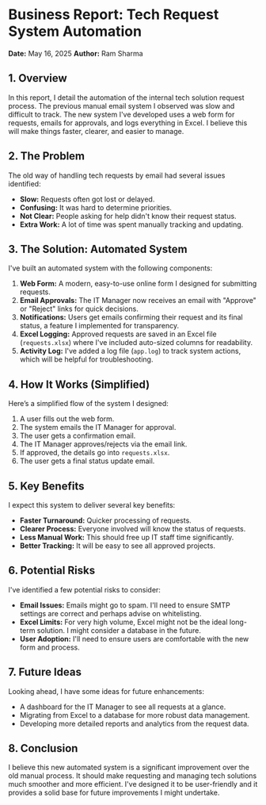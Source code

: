 # Business Report: Tech Request System Automation

**Date:** May 16, 2025
**Author:** Ram Sharma

## 1. Overview

In this report, I detail the automation of the internal tech solution request process. The previous manual email system I observed was slow and difficult to track. The new system I've developed uses a web form for requests, emails for approvals, and logs everything in Excel. I believe this will make things faster, clearer, and easier to manage.

## 2. The Problem

The old way of handling tech requests by email had several issues identified:

*   **Slow:** Requests often got lost or delayed.
*   **Confusing:** It was hard to determine priorities.
*   **Not Clear:** People asking for help didn't know their request status.
*   **Extra Work:** A lot of time was spent manually tracking and updating.

## 3. The Solution: Automated System

I've built an automated system with the following components:

1.  **Web Form:** A modern, easy-to-use online form I designed for submitting requests.
2.  **Email Approvals:** The IT Manager now receives an email with "Approve" or "Reject" links for quick decisions.
3.  **Notifications:** Users get emails confirming their request and its final status, a feature I implemented for transparency.
4.  **Excel Logging:** Approved requests are saved in an Excel file (`requests.xlsx`) where I've included auto-sized columns for readability.
5.  **Activity Log:** I've added a log file (`app.log`) to track system actions, which will be helpful for troubleshooting.

## 4. How It Works (Simplified)

Here’s a simplified flow of the system I designed:

1.  A user fills out the web form.
2.  The system emails the IT Manager for approval.
3.  The user gets a confirmation email.
4.  The IT Manager approves/rejects via the email link.
5.  If approved, the details go into `requests.xlsx`.
6.  The user gets a final status update email.

## 5. Key Benefits

I expect this system to deliver several key benefits:

*   **Faster Turnaround:** Quicker processing of requests.
*   **Clearer Process:** Everyone involved will know the status of requests.
*   **Less Manual Work:** This should free up IT staff time significantly.
*   **Better Tracking:** It will be easy to see all approved projects.

## 6. Potential Risks

I've identified a few potential risks to consider:

*   **Email Issues:** Emails might go to spam. I'll need to ensure SMTP settings are correct and perhaps advise on whitelisting.
*   **Excel Limits:** For very high volume, Excel might not be the ideal long-term solution. I might consider a database in the future.
*   **User Adoption:** I'll need to ensure users are comfortable with the new form and process.

## 7. Future Ideas

Looking ahead, I have some ideas for future enhancements:

*   A dashboard for the IT Manager to see all requests at a glance.
*   Migrating from Excel to a database for more robust data management.
*   Developing more detailed reports and analytics from the request data.

## 8. Conclusion

I believe this new automated system is a significant improvement over the old manual process. It should make requesting and managing tech solutions much smoother and more efficient. I've designed it to be user-friendly and it provides a solid base for future improvements I might undertake.